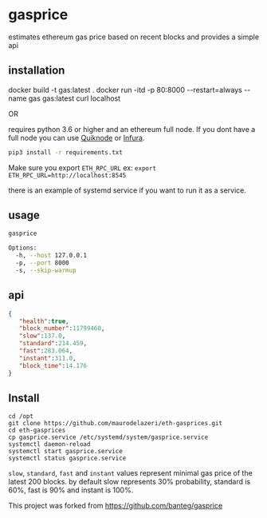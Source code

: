 # gasprice

estimates ethereum gas price based on recent blocks and provides a simple api

## installation
docker build -t gas:latest .
docker run -itd -p 80:8000 --restart=always --name gas gas:latest
curl localhost

OR

requires python 3.6 or higher and an ethereum full node. If you dont have a full node you can use [Quiknode](https://www.quiknode.io/) or [Infura](https://infura.io/).

```bash
pip3 install -r requirements.txt
```

Make sure you export `ETH_RPC_URL` ex: `export ETH_RPC_URL=http://localhost:8545`

there is an example of systemd service if you want to run it as a service.

## usage

```bash
gasprice

Options:
  -h, --host 127.0.0.1
  -p, --port 8000
  -s, --skip-warmup
```

## api

```json
{
   "health":true,
   "block_number":11799460,
   "slow":137.0,
   "standard":214.459,
   "fast":283.064,
   "instant":311.0,
   "block_time":14.176
}
```


## Install

```
cd /opt
git clone https://github.com/maurodelazeri/eth-gasprices.git
cd eth-gasprices
cp gasprice.service /etc/systemd/system/gasprice.service
systemctl daemon-reload
systemctl start gasprice.service
systemctl status gasprice.service
```

`slow`, `standard`, `fast` and `instant` values represent minimal gas price of the latest 200 blocks. by default slow represents 30% probability, standard is 60%, fast is 90% and instant is 100%.

This project was forked from https://github.com/banteg/gasprice

